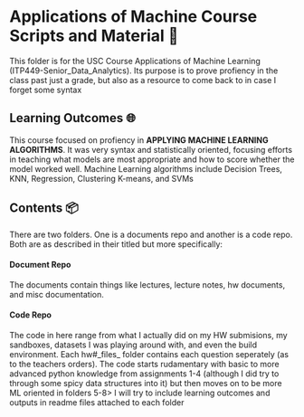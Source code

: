 # Applications of Machine Course Scripts and Material :blue_book: <br>
  This folder is for the USC Course Applications of Machine Learning (ITP449-Senior_Data_Analytics). Its purpose is to prove profiency in the class past just a grade, but also as a resource to come back to in case I forget some syntax<br>
  ## Learning Outcomes :globe_with_meridians:
  This course focused on profiency in **APPLYING MACHINE LEARNING ALGORITHMS**. It was very syntax and statistically oriented, focusing efforts in teaching what models are most appropriate and how to score whether the model worked well. Machine Learning algorithms include Decision Trees, KNN, Regression, Clustering K-means, and SVMs
  ## Contents :package:
There are two folders. One is a documents repo and another is a code repo. Both are as described in their titled but more specifically:
#### Document Repo 
The documents contain things like lectures, lecture notes, hw documents, and misc documentation.
#### Code Repo
The code in here range from what I actually did on my HW submisions, my sandboxes, datasets I was playing around with, and even the build environment. Each hw#\_files_ folder contains each question seperately (as to the teachers orders). The code starts rudamentary with basic to more advanced python knowledge from assignments 1-4 (although I did try to through some spicy data structures into it) but then moves on to be more ML oriented in folders 5-8> I will try to include learning outcomes and outputs in readme files attached to each folder

